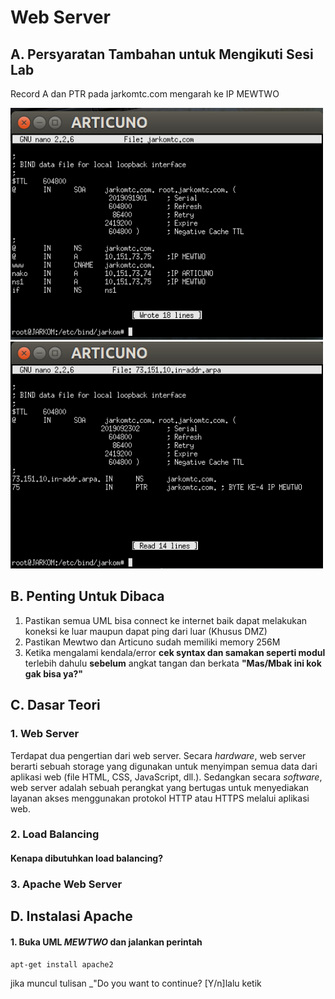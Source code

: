 # Web Server
## A. Persyaratan Tambahan untuk Mengikuti Sesi Lab
Record A dan PTR pada jarkomtc.com mengarah ke IP MEWTWO

<img src="Gambar/1.png" width="500">

<img src="Gambar/2.png" width="500">

## B. Penting Untuk Dibaca
1. Pastikan semua UML bisa connect ke internet baik dapat melakukan koneksi ke luar maupun dapat ping dari luar (Khusus DMZ)
2. Pastikan Mewtwo dan Articuno sudah memiliki memory 256M
3. Ketika mengalami kendala/error __cek syntax dan samakan seperti modul__ terlebih dahulu __sebelum__ angkat tangan dan berkata __"Mas/Mbak ini kok gak bisa ya?"__

## C. Dasar Teori
### 1. Web Server
Terdapat dua pengertian dari web server. Secara _hardware_, web server berarti sebuah storage yang digunakan untuk menyimpan semua data dari aplikasi web (file HTML, CSS, JavaScript, dll.). Sedangkan secara _software_,  web server adalah sebuah perangkat yang bertugas untuk menyediakan layanan akses menggunakan protokol HTTP atau HTTPS melalui aplikasi web.

### 2. Load Balancing
#### Kenapa dibutuhkan load balancing?

### 3. Apache Web Server

## D. Instalasi Apache
#### 1. Buka UML _MEWTWO_ dan jalankan perintah
```
apt-get install apache2
```
jika muncul tulisan _"Do you want to continue? [Y/n]lalu ketik 

<!--stackedit_data:
eyJoaXN0b3J5IjpbLTQ2NDgzMjY1Nyw3MTY2Njk0NTgsLTE2Nj
A3NzU4NjAsLTExNDQwNjU5NzAsLTUzMTMyNTQwNSwtNjc3OTM5
MDMxLDEzMTk0MDkzNSwtNzkwNTYwMjk2XX0=
-->